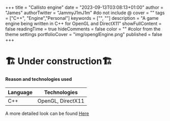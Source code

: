 +++
title = "Callisto engine"
date = "2023-09-13T03:08:13+01:00"
author = "James"
authorTwitter = "JammyJ1mJ1m" #do not include @
cover = ""
tags = ["C++", "Engine","Personal"]
keywords = ["", ""]
description = "A game engine being written in C++ for OpenGL and DirectX11"
showFullContent = false
readingTime = true
hideComments = false
color = "" #color from the theme settings
portfolioCover = "img/openglEngine.png"
published = false
+++

# 🏗️ **Under construction**🏗️

#### Reason and technologies used

| Language    | Technologies|
| ----------- | ----------- |
| C++          |OpenGL, DirectX11   |

A more detailed look can be found [Here](https://jammyjimjim.co.uk/posts/opengl-engine/)
